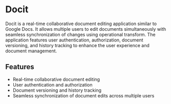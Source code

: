 # Docit

Docit is a real-time collaborative document editing application similar to Google Docs. It allows multiple users to edit documents simultaneously with seamless synchronization of changes using operational transform. The application features user authentication, authorization, document versioning, and history tracking to enhance the user experience and document management.

## Features

- Real-time collaborative document editing
- User authentication and authorization
- Document versioning and history tracking
- Seamless synchronization of document edits across multiple users
